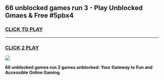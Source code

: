 
## 66 unblocked games run 3 - Play Unblocked Gmaes & Free #5pbx4
<h3>
<a href="https://news.freeplayer.one?title=66_unblocked_games_run_3&ref=24F">CLICK TO PLAY</a></h3>
<hr>

<h3>
<a href="https://news.freeplayer.one?title=66_unblocked_games_run_3&ref=24F">CLICK 2 PLAY</a>
  
</h3>

<a href="https://news.freeplayer.one?title=66_unblocked_games_run_3&ref=24F/"><img src="https://clearcache.store/games.png"></a>


**66 unblocked games run 3 games unblocked: Your Gateway to Fun and Accessible Online Gaming**
